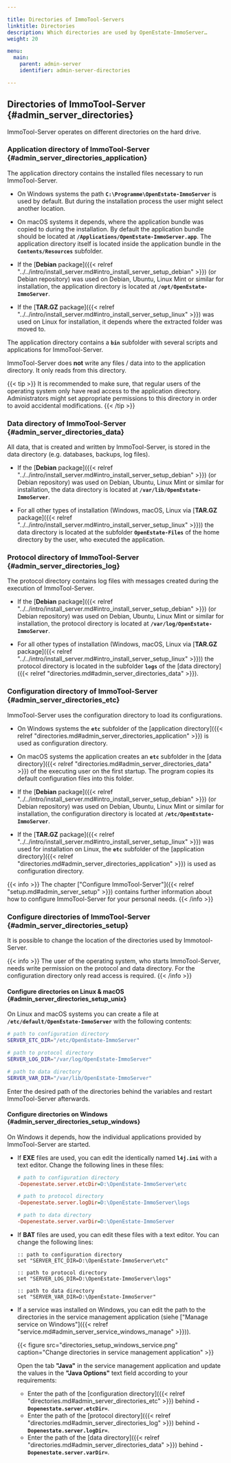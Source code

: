 ```yaml
---

title: Directories of ImmoTool-Servers
linktitle: Directories
description: Which directories are used by OpenEstate-ImmoServer…
weight: 20

menu:
  main:
    parent: admin-server
    identifier: admin-server-directories

---
```


## Directories of ImmoTool-Server {#admin_server_directories}

ImmoTool-Server operates on different directories on the hard drive.


### Application directory of ImmoTool-Server {#admin_server_directories_application}

The application directory contains the installed files necessary to run ImmoTool-Server.

-   On Windows systems the path **`C:\Programme\OpenEstate-ImmoServer`** is used by default. But during the installation process the user might select another location.

-   On macOS systems it depends, where the application bundle was copied to during the installation. By default the application bundle should be located at **`/Applications/OpenEstate-ImmoServer.app`**. The application directory itself is located inside the application bundle in the **`Contents/Resources`** subfolder.

-   If the [**Debian** package]({{< relref "../../intro/install_server.md#intro_install_server_setup_debian" >}}) (or Debian repository) was used on Debian, Ubuntu, Linux Mint or similar for installation, the application directory is located at **`/opt/OpenEstate-ImmoServer`**.

-   If the [**TAR.GZ** package]({{< relref "../../intro/install_server.md#intro_install_server_setup_linux" >}}) was used on Linux for installation, it depends where the extracted folder was moved to.

The application directory contains a **`bin`** subfolder with several scripts and applications for ImmoTool-Server.

ImmoTool-Server does **not** write any files / data into to the application directory. It only reads from this directory.

{{< tip >}}
It is recommended to make sure, that regular users of the operating system only have read access to the application directory. Administrators might set appropriate permissions to this directory in order to avoid accidental modifications.
{{< /tip >}}


### Data directory of ImmoTool-Server {#admin_server_directories_data}

All data, that is created and written by ImmoTool-Server, is stored in the data directory (e.g. databases, backups, log files).

-   If the [**Debian** package]({{< relref "../../intro/install_server.md#intro_install_server_setup_debian" >}}) (or Debian repository) was used on Debian, Ubuntu, Linux Mint or similar for installation, the data directory is located at **`/var/lib/OpenEstate-ImmoServer`**.

-   For all other types of installation (Windows, macOS, Linux via [**TAR.GZ** package]({{< relref "../../intro/install_server.md#intro_install_server_setup_linux" >}})) the data directory is located at the subfolder **`OpenEstate-Files`** of the home directory by the user, who executed the application.


### Protocol directory of ImmoTool-Server {#admin_server_directories_log}

The protocol directory contains log files with messages created during the execution of ImmoTool-Server.

-   If the [**Debian** package]({{< relref "../../intro/install_server.md#intro_install_server_setup_debian" >}}) (or Debian repository) was used on Debian, Ubuntu, Linux Mint or similar for installation, the protocol directory is located at **`/var/log/OpenEstate-ImmoServer`**.

-   For all other types of installation (Windows, macOS, Linux via [**TAR.GZ** package]({{< relref "../../intro/install_server.md#intro_install_server_setup_linux" >}})) the protocol directory is located in the subfolder **`logs`** of the [data directory]({{< relref "directories.md#admin_server_directories_data" >}}).


### Configuration directory of ImmoTool-Server {#admin_server_directories_etc}

ImmoTool-Server uses the configuration directory to load its configurations.

-   On Windows systems the **`etc`** subfolder of the [application directory]({{< relref "directories.md#admin_server_directories_application" >}}) is used as configuration directory.

-   On macOS systems the application creates an **`etc`** subfolder in the [data directory]({{< relref "directories.md#admin_server_directories_data" >}}) of the executing user on the first startup. The program copies its default configuration files into this folder.

-   If the [**Debian** package]({{< relref "../../intro/install_server.md#intro_install_server_setup_debian" >}}) (or Debian repository) was used on Debian, Ubuntu, Linux Mint or similar for installation, the configuration directory is located at **`/etc/OpenEstate-ImmoServer`**.

-   If the [**TAR.GZ** package]({{< relref "../../intro/install_server.md#intro_install_server_setup_linux" >}}) was used for installation on Linux, the **`etc`** subfolder of the [application directory]({{< relref "directories.md#admin_server_directories_application" >}}) is used as configuration directory.

{{< info >}}
The chapter ["Configure ImmoTool-Server"]({{< relref "setup.md#admin_server_setup" >}}) contains further information about how to configure ImmoTool-Server for your personal needs.
{{< /info >}}


### Configure directories of ImmoTool-Server {#admin_server_directories_setup}

It is possible to change the location of the directories used by Immotool-Server.

{{< info >}}
The user of the operating system, who starts ImmoTool-Server, needs write permission on the protocol and data directory. For the configuration directory only read access is required.
{{< /info >}}


#### Configure directories on Linux & macOS {#admin_server_directories_setup_unix}

On Linux and macOS systems you can create a file at **`/etc/default/OpenEstate-ImmoServer`** with the following contents:

```bash
# path to configuration directory
SERVER_ETC_DIR="/etc/OpenEstate-ImmoServer"

# path to protocol directory
SERVER_LOG_DIR="/var/log/OpenEstate-ImmoServer"

# path to data directory
SERVER_VAR_DIR="/var/lib/OpenEstate-ImmoServer"
```

Enter the desired path of the directories behind the variables and restart ImmoTool-Server afterwards. 


#### Configure directories on Windows {#admin_server_directories_setup_windows}

On Windows it depends, how the individual applications provided by ImmoTool-Server are started. 

-   If **EXE** files are used, you can edit the identically named **`l4j.ini`** with a text editor. Change the following lines in these files:

    ```ini
    # path to configuration directory
    -Dopenestate.server.etcDir=D:\OpenEstate-ImmoServer\etc
    
    # path to protocol directory
    -Dopenestate.server.logDir=D:\OpenEstate-ImmoServer\logs
    
    # path to data directory
    -Dopenestate.server.varDir=D:\OpenEstate-ImmoServer
    ```

-   If **BAT** files are used, you can edit these files with a text editor. You can change the following lines:

    ```batch
    :: path to configuration directory
    set "SERVER_ETC_DIR=D:\OpenEstate-ImmoServer\etc"
    
    :: path to protocol directory
    set "SERVER_LOG_DIR=D:\OpenEstate-ImmoServer\logs"
    
    :: path to data directory
    set "SERVER_VAR_DIR=D:\OpenEstate-ImmoServer"
    ```
    
-   If a service was installed on Windows, you can edit the path to the directories in the service management application (siehe ["Manage service on Windows"]({{< relref "service.md#admin_server_service_windows_manage" >}})).

    {{< figure src="directories_setup_windows_service.png" caption="Change directories in service management application" >}}
    
    Open the tab **"Java"** in the service management application and update the values in the **"Java Options"** text field according to your requirements:
    
    -   Enter the path of the [configuration directory]({{< relref "directories.md#admin_server_directories_etc" >}}) behind **`-Dopenestate.server.etcDir=`**.
    -   Enter the path of the [protocol directory]({{< relref "directories.md#admin_server_directories_log" >}}) behind **`-Dopenestate.server.logDir=`**.
    -   Enter the path of the [data directory]({{< relref "directories.md#admin_server_directories_data" >}}) behind **`-Dopenestate.server.varDir=`**.

